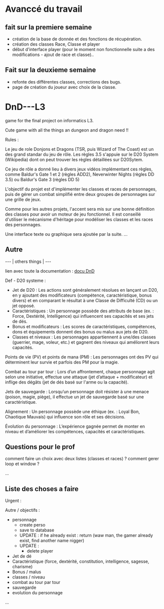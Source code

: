 
# Avanccé du travail

## fait sur la premiere semaine

- création de la base de donnée et des fonctions de récupération.
- création des classes Race, Classe et player
- début d'interface player (pour le moment non fonctionnelle suite a des modifications - ajout de race et classe)..

## Fait sur la deuxieme semaine

- refonte des différentes classes, corrections des bugs.
- page de création du joueur avec choix de la classe.

# DnD---L3

game for the final project on informatics L3.

Cute game with all the things an dungeon and dragon need !!

Rules :

Le jeu de role Donjons et Dragons (TSR, puis Wizard of The Coast) est un des grand standar du jeu de rôle. Les règles 3.5 s'appuie sur le D20 System (Wikipedia) dont on peut trouver les règles détaillées sur D20Sytem.

Ce jeu de rôle a donné lieu à divers jeux vidéos implémentant ces règles, comme Baldur's Gate 1 et 2 (règles ADD2), Neverwinter Nights (règles DD 3.5) ou Baldur's Gate 3 (règles DD 5)

L'objectif du projet est d'implémenter les classes et races de personnages, puis de gérer un combat simplifié entre deux groupes de personnages sur une grille de jeux.

Comme pour les autres projets, l'accent sera mis sur une bonne définition des classes pour avoir un moteur de jeu fonctionnel. Il est conseillé d'utiliser le mécanisme d'héritage pour modéliser les classes et les races des personnages.

Une interface texte ou graphique sera ajoutée par la suite. ...

## Autre

--- | others things | ---

lien avec toute la documentation : [docu DnD](https://regles-donjons-dragons.com/page2.html)

Def  - D20 systeme :

- Jet de D20 : Les actions sont généralement résolues en lançant un D20, en y ajoutant des modificateurs (compétence, caractéristique, bonus divers) et en comparant le résultat à une Classe de Difficulté (CD) ou un jet opposé.
- Caractéristiques : Un personnage possède des attributs de base (ex. : Force, Dextérité, Intelligence) qui influencent ses capacités et ses jets de dés.
- Bonus et modificateurs : Les scores de caractéristiques, compétences, dons et équipements donnent des bonus ou malus aux jets de D20.
- Classes et niveaux : Les personnages appartiennent à une/des classes (guerrier, mage, voleur, etc.) et gagnent des niveaux qui améliorent leurs capacités.

Points de vie (PV) et points de mana (PM) : Les personnages ont des PV qui déterminent leur survie et parfois des PM pour la magie.

Combat au tour par tour : Lors d’un affrontement, chaque personnage agit selon une initiative, effectue une attaque (jet d’attaque + modificateur) et inflige des dégâts (jet de dés basé sur l'arme ou la capacité).

Jets de sauvegarde : Lorsqu’un personnage doit résister à une menace (poison, magie, piège), il effectue un jet de sauvegarde basé sur une caractéristique.

Alignement : Un personnage possède une éthique (ex. : Loyal Bon, Chaotique Mauvais) qui influence son rôle et ses décisions.

Évolution du personnage : L’expérience gagnée permet de monter en niveau et d’améliorer les compétences, capacités et caractéristiques.

## Questions pour le prof

comment faire un choix avec deux listes (classes et races) ? comment gerer loop et window ?

...

## Liste des choses a faire

<!-- Todo -->

Urgent :

Autre / objectifs :

- personnage
  - create perso
  - save to database
  - UPDATE : if he already exist : return (waw man, the gamer already exist, find another name nigger)
  - UPDATE :
    - delete player
- Jet de dé
- Caractéristique (force, dextérité, constitution, intelligence, sagesse, charisme)
- Bonus / malus
- classes / niveau
- combat au tour par tour
- sauvegarde
- evolution du personnage

...
